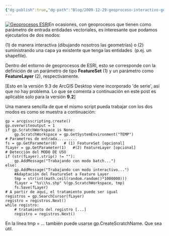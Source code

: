```yaml
---
{"dg-publish":true,"dg-path":"Blog/2009-12-29-geoproceso-interactivo-geoproceso-en-batch/Geoproceso interactivo vs geoproceso en batch.md","permalink":"/blog/2009-12-29-geoproceso-interactivo-geoproceso-en-batch/geoproceso-interactivo-vs-geoproceso-en-batch/","title":"Geoproceso interactivo vs geoproceso en batch","tags":["geoprocesos","python"]}
---
```



[![Geoprocesos ESRI](http://victorvelarde.wordpress.com/wp-content/uploads/2009/12/esrigp.gif?w=250 "Geoprocesos ESRI")](http://victorvelarde.wordpress.com/wp-content/uploads/2009/12/esrigp.gif)En ocasiones, con geoprocesos que tienen como parámetro de entrada entidades vectoriales, es interesante que podamos ejecutarlos de dos modos:

(1) de manera interactiva (dibujando nosotros las geometrías) o (2) suministrando una capa ya existente que tenga las entidades  (p.ej. un shapefile).

Dentro del entorno de geoprocesos de ESRI, esto se corresponde con la definición de un parámetro de tipo **FeatureSet** (1) y un parámetro como **FeatureLayer** (2), respectivamente.

\[Esto en la versión 9.3 de ArcGIS Desktop viene incorporado 'de serie', así que no hay problema. Lo que se comenta a continuación en este post es aplicable solo para la versión **9.2**\]

Una manera sencilla de que el mismo script pueda trabajar con los dos modos es como se muestra a continuación:

```
gp = arcgisscripting.create()
gp.overwriteoutput = 1
if gp.ScratchWorkspace is None:
    gp.ScratchWorkspace = gp.GetSystemEnvironment("TEMP")
# Parametros de entrada.........
fs = gp.GetParameter(0)   # (1) FeatureSet [opcional]
fLayer = gp.GetParameter(1)   #(2) FeatureLayer [opcional]
# Detección del MODO DE USO
if (str(fLayer).strip() != ""):
    gp.AddMessage("Trabajando con modo batch...")
else:
    gp.AddMessage("Trabajando con modo interactivo...")
    #Adaptación del FeatureSet a Feature Layer
    tmp = str(int(math.ceil(random.random()*1000000)))
    fLayer = "%s\\%s.shp" %(gp.ScratchWorkspace, tmp)
    fs.Save(fLayer)
# A partir de aquí, el tratamiento puede ser igual
registros = gp.SearchCursor(fLayer)
registro = registros.Next()
while registro:
    # tratamiento del registro [...]
    registro = registros.Next()

```

En la línea tmp = ... también puede usarse gp.CreateScratchName. Que sea útil.
